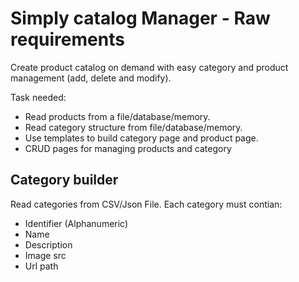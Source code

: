 # Simply catalog Manager - Raw requirements

Create product catalog on demand with easy category and product management (add, delete and modify).

Task needed:
- Read products from a file/database/memory.
- Read category structure from file/database/memory.
- Use templates to build category page and product page.
- CRUD pages for managing products and category

## Category builder

Read categories from CSV/Json File. Each category must contian:

- Identifier (Alphanumeric)
- Name
- Description
- Image src
- Url path
